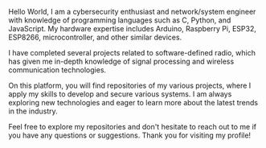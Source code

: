 Hello World, I am a cybersecurity enthusiast and network/system engineer with knowledge of programming languages such as C, Python, and JavaScript. My hardware expertise includes Arduino, Raspberry Pi, ESP32, ESP8266, microcontroller, and other similar devices.

I have completed several projects related to software-defined radio, which has given me in-depth knowledge of signal processing and wireless communication technologies.

On this platform, you will find repositories of my various projects, where I apply my skills to develop and secure various systems. I am always exploring new technologies and eager to learn more about the latest trends in the industry.

Feel free to explore my repositories and don't hesitate to reach out to me if you have any questions or suggestions. Thank you for visiting my profile!

<!---
Sayapatri/Sayapatri is a ✨ special ✨ repository because its `README.md` (this file) appears on your GitHub profile.
You can click the Preview link to take a look at your changes.
--->

